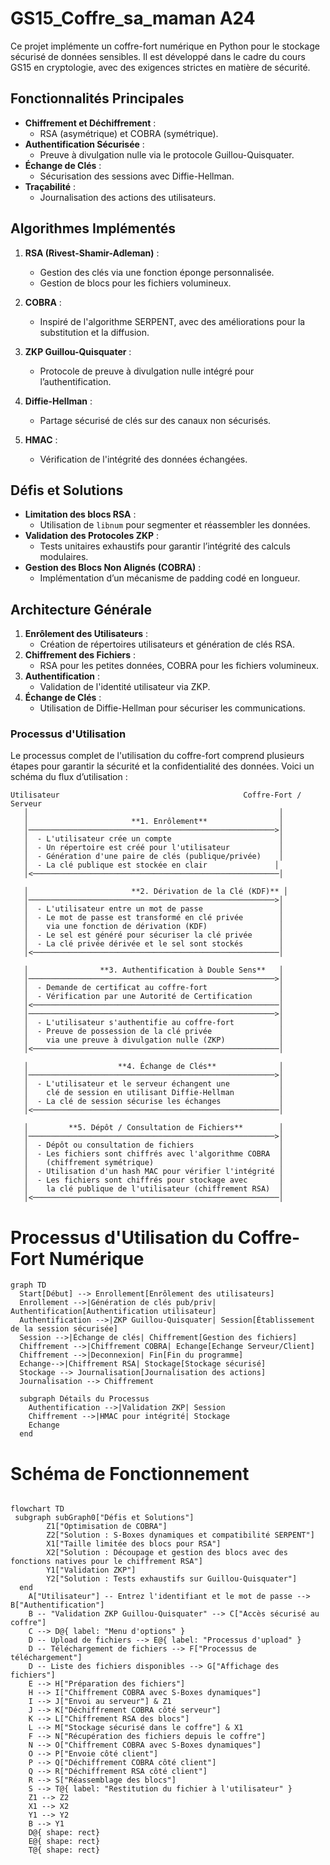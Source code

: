 # GS15_Coffre_sa_maman A24

Ce projet implémente un coffre-fort numérique en Python pour le stockage sécurisé de données sensibles. Il est développé dans le cadre du cours GS15 en cryptologie, avec des exigences strictes en matière de sécurité.

## Fonctionnalités Principales

-  **Chiffrement et Déchiffrement** :
   -  RSA (asymétrique) et COBRA (symétrique).
-  **Authentification Sécurisée** :
   -  Preuve à divulgation nulle via le protocole Guillou-Quisquater.
-  **Échange de Clés** :
   -  Sécurisation des sessions avec Diffie-Hellman.
-  **Traçabilité** :
   -  Journalisation des actions des utilisateurs.

## Algorithmes Implémentés

1. **RSA (Rivest-Shamir-Adleman)** :

   -  Gestion des clés via une fonction éponge personnalisée.
   -  Gestion de blocs pour les fichiers volumineux.

2. **COBRA** :

   -  Inspiré de l'algorithme SERPENT, avec des améliorations pour la substitution et la diffusion.

3. **ZKP Guillou-Quisquater** :

   -  Protocole de preuve à divulgation nulle intégré pour l’authentification.

4. **Diffie-Hellman** :

   -  Partage sécurisé de clés sur des canaux non sécurisés.

5. **HMAC** :
   -  Vérification de l'intégrité des données échangées.

## Défis et Solutions

-  **Limitation des blocs RSA** :
   -  Utilisation de `libnum` pour segmenter et réassembler les données.
-  **Validation des Protocoles ZKP** :
   -  Tests unitaires exhaustifs pour garantir l’intégrité des calculs modulaires.
-  **Gestion des Blocs Non Alignés (COBRA)** :
   -  Implémentation d’un mécanisme de padding codé en longueur.

## Architecture Générale

1. **Enrôlement des Utilisateurs** :
   -  Création de répertoires utilisateurs et génération de clés RSA.
2. **Chiffrement des Fichiers** :
   -  RSA pour les petites données, COBRA pour les fichiers volumineux.
3. **Authentification** :
   -  Validation de l'identité utilisateur via ZKP.
4. **Échange de Clés** :
   -  Utilisation de Diffie-Hellman pour sécuriser les communications.

### Processus d'Utilisation

Le processus complet de l'utilisation du coffre-fort comprend plusieurs étapes pour garantir la sécurité et la confidentialité des données. Voici un schéma du flux d’utilisation :

```plaintext
Utilisateur                                         Coffre-Fort / Serveur
   │                                                        │
   │                       **1. Enrôlement**                │
   │───────────────────────────────────────────────────────>│
   │  - L'utilisateur crée un compte                        │
   │  - Un répertoire est créé pour l'utilisateur           │
   │  - Génération d'une paire de clés (publique/privée)    │
   │  - La clé publique est stockée en clair               │
   │<───────────────────────────────────────────────────────│

   │                       **2. Dérivation de la Clé (KDF)** │
   │───────────────────────────────────────────────────────>│
   │  - L'utilisateur entre un mot de passe                 │
   │  - Le mot de passe est transformé en clé privée        │
   │    via une fonction de dérivation (KDF)                │
   │  - Le sel est généré pour sécuriser la clé privée      │
   │  - La clé privée dérivée et le sel sont stockés        │
   │<───────────────────────────────────────────────────────│

   │                **3. Authentification à Double Sens**   │
   │───────────────────────────────────────────────────────>│
   │  - Demande de certificat au coffre-fort                │
   │  - Vérification par une Autorité de Certification      │
   │<───────────────────────────────────────────────────────│
   │───────────────────────────────────────────────────────>│
   │  - L'utilisateur s'authentifie au coffre-fort          │
   │  - Preuve de possession de la clé privée               │
   │    via une preuve à divulgation nulle (ZKP)            │
   │<───────────────────────────────────────────────────────│

   │                    **4. Échange de Clés**              │
   │───────────────────────────────────────────────────────>│
   │  - L'utilisateur et le serveur échangent une           │
   │    clé de session en utilisant Diffie-Hellman          │
   │  - La clé de session sécurise les échanges             │
   │<───────────────────────────────────────────────────────│

   │         **5. Dépôt / Consultation de Fichiers**        │
   │───────────────────────────────────────────────────────>│
   │  - Dépôt ou consultation de fichiers                   │
   │  - Les fichiers sont chiffrés avec l'algorithme COBRA  │
   │    (chiffrement symétrique)                            │
   │  - Utilisation d'un hash MAC pour vérifier l'intégrité │
   │  - Les fichiers sont chiffrés pour stockage avec       │
   │    la clé publique de l'utilisateur (chiffrement RSA)  │
   │<───────────────────────────────────────────────────────│
```

# Processus d'Utilisation du Coffre-Fort Numérique

```mermaid
graph TD
  Start[Début] --> Enrollement[Enrôlement des utilisateurs]
  Enrollement -->|Génération de clés pub/priv| Authentification[Authentification utilisateur]
  Authentification -->|ZKP Guillou-Quisquater| Session[Établissement de la session sécurisée]
  Session -->|Échange de clés| Chiffrement[Gestion des fichiers]
  Chiffrement -->|Chiffrement COBRA| Echange[Echange Serveur/Client]
  Chiffrement -->|Deconnexion| Fin[Fin du programme]
  Echange-->|Chiffrement RSA| Stockage[Stockage sécurisé]
  Stockage --> Journalisation[Journalisation des actions]
  Journalisation --> Chiffrement

  subgraph Détails du Processus
    Authentification -->|Validation ZKP| Session
    Chiffrement -->|HMAC pour intégrité| Stockage
    Echange
  end

```

#  Schéma de Fonctionnement

```mermaid

flowchart TD
 subgraph subGraph0["Défis et Solutions"]
        Z1["Optimisation de COBRA"]
        Z2["Solution : S-Boxes dynamiques et compatibilité SERPENT"]
        X1["Taille limitée des blocs pour RSA"]
        X2["Solution : Découpage et gestion des blocs avec des fonctions natives pour le chiffrement RSA"]
        Y1["Validation ZKP"]
        Y2["Solution : Tests exhaustifs sur Guillou-Quisquater"]
  end
    A["Utilisateur"] -- Entrez l'identifiant et le mot de passe --> B["Authentification"]
    B -- "Validation ZKP Guillou-Quisquater" --> C["Accès sécurisé au coffre"]
    C --> D@{ label: "Menu d'options" }
    D -- Upload de fichiers --> E@{ label: "Processus d'upload" }
    D -- Téléchargement de fichiers --> F["Processus de téléchargement"]
    D -- Liste des fichiers disponibles --> G["Affichage des fichiers"]
    E --> H["Préparation des fichiers"]
    H --> I["Chiffrement COBRA avec S-Boxes dynamiques"]
    I --> J["Envoi au serveur"] & Z1
    J --> K["Déchiffrement COBRA côté serveur"]
    K --> L["Chiffrement RSA des blocs"]
    L --> M["Stockage sécurisé dans le coffre"] & X1
    F --> N["Récupération des fichiers depuis le coffre"]
    N --> O["Chiffrement COBRA avec S-Boxes dynamiques"]
    O --> P["Envoie côté client"]
    P --> Q["Déchiffrement COBRA côté client"]
    Q --> R["Déchiffrement RSA côté client"]
    R --> S["Réassemblage des blocs"]
    S --> T@{ label: "Restitution du fichier à l'utilisateur" }
    Z1 --> Z2
    X1 --> X2
    Y1 --> Y2
    B --> Y1
    D@{ shape: rect}
    E@{ shape: rect}
    T@{ shape: rect}

```
